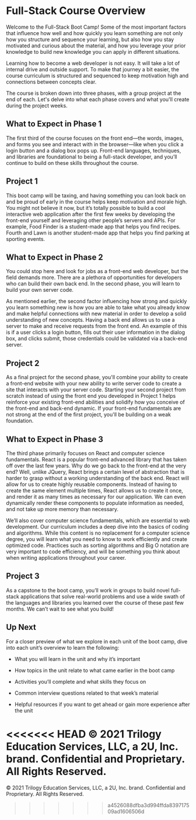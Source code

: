 # Full-Stack Course Overview

Welcome to the Full-Stack Boot Camp! Some of the most important factors that influence how well and how quickly you learn something are not only how you structure and sequence your learning, but also how you stay motivated and curious about the material, and how you leverage your prior knowledge to build new knowledge you can apply in different situations. 

Learning how to become a web developer is not easy. It will take a lot of internal drive and outside support. To make that journey a bit easier, the course curriculum is structured and sequenced to keep motivation high and connections between concepts clear. 

The course is broken down into three phases, with a group project at the end of each. Let's delve into what each phase covers and what you'll create during the project weeks. 

## What to Expect in Phase 1 

The first third of the course focuses on the front end&mdash;the words, images, and forms you see and interact with in the browser&mdash;like when you click a login button and a dialog box pops up. Front-end languages, techniques, and libraries are foundational to being a full-stack developer, and you’ll continue to build on these skills throughout the course.

## Project 1

This boot camp will be taxing, and having something you can look back on and be proud of early in the course helps keep motivation and morale high. You might not believe it now, but it’s totally possible to build a cool interactive web application after the first few weeks by developing the front-end yourself and leveraging other people’s servers and APIs. For example, Food Finder is a student-made app that helps you find recipes. Fourth and Lawn is another student-made app that helps you find parking at sporting events.

## What to Expect in Phase 2 

You could stop here and look for jobs as a front-end web developer, but the field demands more. There are a plethora of opportunities for developers who can build their own back end. In the second phase, you will learn to build your own server code. 

As mentioned earlier, the second factor influencing how strong and quickly you learn something new is how you are able to take what you already know and make helpful connections with new material in order to develop a solid understanding of new concepts. Having a back end allows us to use a server to make and receive requests from the front end. An example of this is if a user clicks a login button, fills out their user information in the dialog box, and clicks submit, those credentials could be validated via a back-end server.

## Project 2

As a final project for the second phase, you'll combine your ability to create a front-end website with your new ability to write server code to create a site that interacts with your server code. Starting your second project from scratch instead of using the front end you developed in Project 1 helps reinforce your existing front-end abilities and solidify how you conceive of the front-end and back-end dynamic. If your front-end fundamentals are not strong at the end of the first project, you'll be building on a weak foundation. 

## What to Expect in Phase 3 

The third phase primarily focuses on React and computer science fundamentals. React is a popular front-end advanced library that has taken off over the last few years. Why do we go back to the front-end at the very end? Well, unlike JQuery, React brings a certain level of abstraction that is harder to grasp without a working understanding of the back end. React will allow for us to create highly reusable components. Instead of having to create the same element multiple times, React allows us to create it once, and render it as many times as necessary for our application. We can even dynamically render these components to populate information as needed, and not take up more memory than necessary.

We’ll also cover computer science fundamentals, which are essential to web development. Our curriculum includes a deep dive into the basics of coding and algorithms. While this content is no replacement for a computer science degree, you will learn what you need to know to work efficiently and create optimized code. Practices such as sorting algorithms and Big O notation are very important to code efficiency, and will be something you think about when writing applications throughout your career.

## Project 3

As a capstone to the boot camp, you’ll work in groups to build novel full-stack applications that solve real-world problems and use a wide swath of the languages and libraries you learned over the course of these past few months. We can’t wait to see what you build!

## Up Next

For a closer preview of what we explore in each unit of the boot camp, dive into each unit’s overview to learn the following:

* What you will learn in the unit and why it’s important

* How topics in the unit relate to what came earlier in the boot camp

* Activities you’ll complete and what skills they focus on

* Common interview questions related to that week’s material

* Helpful resources if you want to get ahead or gain more experience after the unit

<<<<<<< HEAD
© 2021 Trilogy Education Services, LLC, a 2U, Inc. brand. Confidential and Proprietary. All Rights Reserved.
=======
© 2021 Trilogy Education Services, LLC, a 2U, Inc. brand. Confidential and Proprietary. All Rights Reserved.
>>>>>>> a4526088dfba3d994ffda839717509ad1606506d
